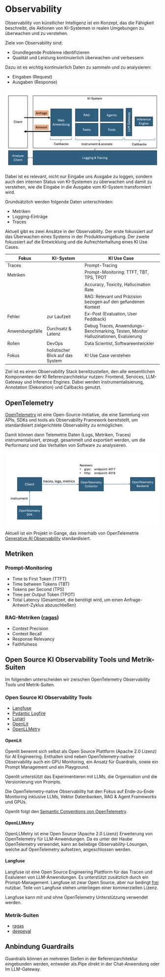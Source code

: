 # Observability

Observability von künstlicher Intelligenz ist ein Konzept, das die Fähigkeit beschreibt, die Aktionen von KI-Systemen in realen Umgebungen zu überwachen und zu verstehen.

Ziele von Observability sind:

- Grundlegende Probleme identifizieren
- Qualität und Leistung kontinuierlich überwachen und verbessern

Dazu ist es wichtig kontinuierlich Daten zu sammeln und zu analysieren:

- Eingaben (Request)
- Ausgaben (Response)

![image](observability.png)

Dabei ist es relevant, nicht nur Eingabe uns Ausgabe zu loggen, sondern auch den internen Status von KI-Systemen zu überwachen und damit zu verstehen, wie die Eingabe in die Ausgabe vom KI-System transformiert wird.

Grundsätzlich werden folgende Daten unterschieden:

- Metriken
- Logging-Einträge
- Traces

Aktuell gibt es zwei Ansätze in der Observability. Der erste fokussiert auf das Überwachen eines Systems in der Produktivumgebung. Der zweite fokussiert auf die Entwicklung und die Aufrechterhaltung eines KI Use Cases.

|Fokus| KI-System | KI Use Case |
|-----| --------- | ----------- |
|Traces||Prompt-Tracing|
|Metriken||Prompt-Monitoring: TTFT, TBT, TPS, TPOT|
|||Accuracy, Toxicity, Hallucination Rate|
|||RAG: Relevant und Präzision bezogen auf den gefundenen Kontext|
|Fehler| zur Laufzeit| Ex-Post (Evaluation, User Feddback)|
|Anwendungsfälle| Durchsatz & Latenz | Debug Traces, Anwendungs-Benchmarking, Testen, Monitor Halluzinationen, Evaluierung |
|Rollen| DevOps | Data Scientist, Softwareentwickler|
|Fokus| holistischer Blick auf das System | KI Use Case verstehen |

Ziel ist es einen Observability Stack bereitzustellen, den alle wesentlichen Komponenten der KI Referenzarchitektur nutzen: Frontend, Services, LLM-Gateway und Inference Engines. Dabei werden Instrumentalisierung, Annotation (Dekoration) und Callbacks genutzt.  

## OpenTelemetry

[OpenTelemetry](https://opentelemetry.io) ist eine Open-Source-Initiative, die eine Sammlung von APIs, SDKs und tools als Observability Framework bereitstellt, um standardisiert zielgerichtete Observability zu ermöglichen.

Damit können dann Telemetrie Daten (Logs, Metriken, Traces) instrumentalisiert, erzeugt, gesammelt und exportiert werden, um die Performanz und das Verhalten von Software zu analysieren.

![OpenTelemetry](opentelemetry.png)

Aktuell ist ein Projekt in Gange, das innerhalb von OpenTelemetrie  [Generative AI Observability](https://github.com/open-telemetry/community/blob/main/projects/gen-ai.md) standardisiert.

## Metriken

### Prompt-Monitoring

- Time to First Token (TTFT)
- Time between Tokens (TBT)
- Tokens per Second (TPS)
- Time per Output Token (TPOT)
- Total Latency (Gesamtzeit, die benötigt wird, um einen Anfrage-Antwort-Zyklus abzuschließen)

### RAG-Metriken ([ragas](https://docs.ragas.io/en/stable/concepts/metrics/available_metrics/))

- Context Precision
- Context Recall
- Response Relevancy
- Faithfulness

## Open Source KI Observability Tools und Metrik-Suiten

Im folgenden unterscheiden wir zwischen OpenTelemetry Observability Tools und Metrik-Suiten. 

### Open Source KI Observability Tools

- [Langfuse](https://langfuse.com)
- [Pydantic Logfire](https://logfire.pydantic.dev/docs/)
- [Lunari](https://github.com/lunary-ai/lunary)
- [OpenLit](https://openlit.io)
- [OpenLLMetry](https://github.com/traceloop/openllmetry)

#### OpenLit

Openlit benennt sich selbst als Open Source Plattform (Apache 2.0 Lizenz) für AI Engineering. Enthalten sind neben OpenTelemetry-nativer Observability auch ein GPU Monitoring, ein Ansatz für Guardrails, sowie ein Prompt Management und ein Playground.

Openlit unterstützt das Experimentieren mit LLMs, die Organisation und die Versionierung von Prompts.

Die OpenTelemetry-native Observability hat den Fokus auf Ende-zu-Ende Monitoring inklusive LLMs, Vektor Datenbanken, RAG & Agent Frameworks und GPUs.

Openlit folgt den [Semantic Conventions von OpenTelemetry](https://github.com/open-telemetry/semantic-conventions/tree/main/docs/gen-ai).

#### OpenLLMetry

OpenLLMetry ist eine Open Source (Apache 2.0 Lizenz) Erweiterung von OpenTelemetry für LLM-Anwendungen. Da es unter der Haube OpenTelemetry verwendet, kann an beliebige Observability-Lösungen, welche auf OpenTelemetry aufsetzen, angeschlossen werden.

#### Langfuse

Langfuse ist eine Open Source Engineering Plattform für das Tracen und Evaluieren von LLM-Anwendungen. Es unterstützt zusätzlich durch ein Prompt-Management. Langfuse ist zwar Open Source, aber nur bedingt [frei](https://github.com/langfuse/langfuse?tab=License-1-ov-file#readme) nutzbar. Teile von Langfuse stehen unterliegen einer kommerziellen Lizenz.

Langfuse kann mit und ohne OpenTelemetry Unterstützung verwendet werden.

### Metrik-Suiten

- [ragas](https://github.com/explodinggradients/ragas)
- [deepeval](https://github.com/confident-ai/deepeval)

## Anbindung Guardrails

Guardrails können an mehreren Stellen in der Referenzarchitektur eingebunden werden, entweder als Pipe direkt in der Chat-Anwendung oder Im LLM-Gateway.
